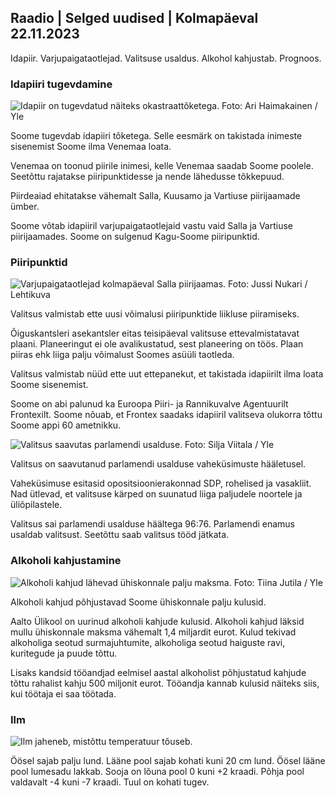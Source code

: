 ## Raadio \| Selged uudised \| Kolmapäeval 22.11.2023

Idapiir. Varjupaigataotlejad. Valitsuse usaldus. Alkohol kahjustab. Prognoos.

### Idapiiri tugevdamine

![Idapiir on tugevdatud näiteks okastraattõketega. Foto: Ari Haimakainen / Yle](https://images.cdn.yle.fi/image/upload/c_crop,h_3078,w_5472,x_0,y_157/ar_1.7777777777777777,c_fill,g_faces/,h_pr_670/wd_157q_auto:eco/f_auto/fl_lossy/v1700489748/39-1203622655b691ed016a)

Soome tugevdab idapiiri tõketega. Selle eesmärk on takistada inimeste sisenemist Soome ilma Venemaa loata.

Venemaa on toonud piirile inimesi, kelle Venemaa saadab Soome poolele. Seetõttu rajatakse piiripunktidesse ja nende lähedusse tõkkepuud.

Piirdeaiad ehitatakse vähemalt Salla, Kuusamo ja Vartiuse piirijaamade ümber.

Soome võtab idapiiril varjupaigataotlejaid vastu vaid Salla ja Vartiuse piirijaamades. Soome on sulgenud Kagu-Soome piiripunktid.

### Piiripunktid

![Varjupaigataotlejad kolmapäeval Salla piirijaamas. Foto: Jussi Nukari / Lehtikuva](https://images.cdn.yle.fi/image/upload/c_crop,h_2879,w_5119,x_0,y_429/ar_1.777777777777777,c_fill,g_faces/,h_1670/wd_175.q_auto:eco/f_auto/fl_lossy/v1700655653/39-1204918655df1f3cef50)

Valitsus valmistab ette uusi võimalusi piiripunktide liikluse piiramiseks.

Õiguskantsleri asekantsler eitas teisipäeval valitsuse ettevalmistatavat plaani. Planeeringut ei ole avalikustatud, sest planeering on töös. Plaan piiras ehk liiga palju võimalust Soomes asüüli taotleda.

Valitsus valmistab nüüd ette uut ettepanekut, et takistada idapiirilt ilma loata Soome sisenemist.

Soome on abi palunud ka Euroopa Piiri- ja Rannikuvalve Agentuurilt Frontexilt. Soome nõuab, et Frontex saadaks idapiiril valitseva olukorra tõttu Soome appi 60 ametnikku.

![Valitsus saavutas parlamendi usalduse. Foto: Silja Viitala / Yle](https://images.cdn.yle.fi/image/upload/c_crop,h_2241,w_3983,x_0,y_325/ar_1.7777777777777777,c_fill,g_faces,h_1210,/wdq_auto:eco/f_auto/fl_lossy/v1696934704/39-118409465252a7d6dc9d)

Valitsus on saavutanud parlamendi usalduse vaheküsimuste hääletusel.

Vaheküsimuse esitasid opositsioonierakonnad SDP, rohelised ja vasakliit. Nad ütlevad, et valitsuse kärped on suunatud liiga paljudele noortele ja üliõpilastele.

Valitsus sai parlamendi usalduse häältega 96:76. Parlamendi enamus usaldab valitsust. Seetõttu saab valitsus tööd jätkata.

### Alkoholi kahjustamine

![Alkoholi kahjud lähevad ühiskonnale palju maksma. Foto: Tiina Jutila / Yle](https://images.cdn.yle.fi/image/upload/c_crop,h_2944,w_5235,x_0,y_312/ar_1.7777777777777777,c_fill,g_faces,h_6275.0/d_1275,0q_auto:eco/f_auto/fl_lossy/v1700406169/39-1203003655a1febe291f)

Alkoholi kahjud põhjustavad Soome ühiskonnale palju kulusid.

Aalto Ülikool on uurinud alkoholi kahjude kulusid. Alkoholi kahjud läksid mullu ühiskonnale maksma vähemalt 1,4 miljardit eurot. Kulud tekivad alkoholiga seotud surmajuhtumite, alkoholiga seotud haiguste ravi, kuritegude ja puude tõttu.

Lisaks kandsid tööandjad eelmisel aastal alkoholist põhjustatud kahjude tõttu rahalist kahju 500 miljonit eurot. Tööandja kannab kulusid näiteks siis, kui töötaja ei saa töötada.

### Ilm

![Ilm jaheneb, mistõttu temperatuur tõuseb.](https://images.cdn.yle.fi/image/upload/c_crop,h_1080,w_1919,x_0,y_0/ar_1.7777777777777777,c_fill,g_faces,,h_1670/dpr_1.0/q_auto:eco/f_auto/fl_lossy/v1700671048/39-1205140655e2e229bced)

Öösel sajab palju lund. Lääne pool sajab kohati kuni 20 cm lund. Öösel lääne pool lumesadu lakkab. Sooja on lõuna pool 0 kuni +2 kraadi. Põhja pool valdavalt -4 kuni -7 kraadi. Tuul on kohati tugev.